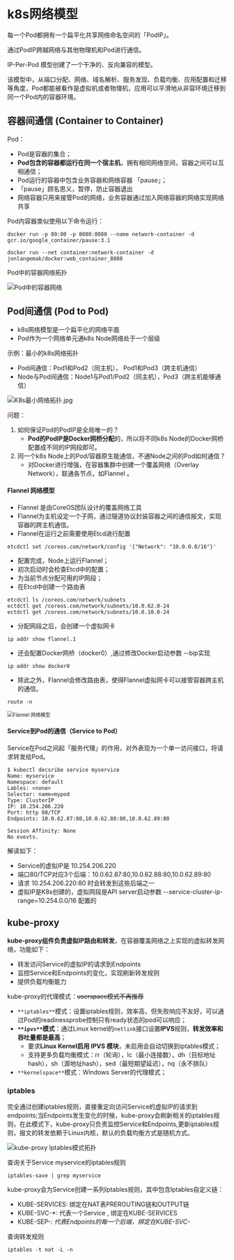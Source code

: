 

# k8s网络模型

每一个Pod都拥有一个扁平化共享网络命名空间的「PodIP」。

通过PodIP跨越网络与其他物理机和Pod进行通信。

IP-Per-Pod 模型创建了一个干净的、反向兼容的模型。

该模型中，从端口分配、网络、域名解析、服务发现、负载均衡、应用配置和迁移等角度，Pod都能被看作是虚拟机或者物理机，应用可以平滑地从非容环境迁移到同一个Pod内的容器环境。

## 容器间通信 (Container to Container)

Pod：

- Pod是容器的集合；
- **Pod包含的容器都运行在同一个宿主机**，拥有相同网络空间，容器之间可以互相通信；
- Pod运行的容器中包含业务容器和网络容器 「pause」；
- 「pause」顾名思义，暂停，防止容器退出
- 网络容器只用来接管Pod的网络，业务容器通过加入网络容器的网络实现网络共享

Pod内容器类似使用以下命令运行：

```shell
docker run -p 80:80 -p 8080:8080 --name network-container -d gcr.io/google_container/pause:3.1
 
docker run --net container:network-container -d jonlangemak/docker:web_container_8080
```

Pod中的容器网络拓扑

![Pod中的容器网络](pics/k8s_pod_container_network.png)

## Pod间通信 (Pod to Pod)

- k8s网络模型是一个扁平化的网络平面
- Pod作为一个网络单元通k8s Node网络处于一个层级

示例：最小的k8s网络拓扑

- Pod间通信：Pod1和Pod2（同主机）， Pod1和Pod3（跨主机通信）
- Node与Pod间通信：Node1与Pod1/Pod2（同主机），Pod3（跨主机能够通信）

![K8s最小网络拓扑.jpg](pics\k8s_pod_pod_network.png)

问题：

1. 如何保证Pod的PodIP是全局唯一的？
   - **Pod的PodIP是Docker网桥分配**的，所以将不同k8s Node的Docker网桥配置成不同的IP网段即可。
2. 同一个k8s Node上的Pod/容器原生能通信，不通Node之间的Pod如何通信？
   - 对Docker进行增强，在容器集群中创建一个覆盖网络（Overlay Network），联通各节点，如Flannel 。

#### Flannel 网络模型

- Flannel 是由CoreOS团队设计的覆盖网络工具
- Flannel为主机设定一个子网，通过隧道协议封装容器之间的通信报文，实现容器的跨主机通信。
- Flannel在运行之前需要使用Etcd进行配置

```
etcdctl set /coreos.com/network/config '{"Network": "10.0.0.0/16"}'
```

- 配置完成，Node上运行Flannel；
- 初次启动时会检查Etcd中的配置；
- 为当前节点分配可用的IP网段；
- 在Etcd中创建一个路由表

```
etcdctl ls /coreos.com/network/subnets
ectdctl get /coreos.com/network/subnets/10.0.62.0-24
ectdctl get /coreos.com/network/subnets/10.0.10.0-24
```

- 分配网段之后，会创建一个虚拟网卡

```
ip addr show flannel.1
```

- 还会配置Docker网桥（docker0）,通过修改Docker启动参数 --bip实现

```
ip addr show docker0
```

- 除此之外，Flannel会修改路由表，使得Flannel虚拟网卡可以接管容器跨主机的通信。

```
route -n 
```

<img src="pics/k8s_flannel.png" alt="Flannel 网络模型" style="zoom:80%;" />

#### Service到Pod的通信（Service to Pod）

Service在Pod之间起「服务代理」的作用，对外表现为一个单一访问接口，将请求转发给Pod。

```
$ kubectl decsribe service myservice
Name: myservice
Namespace: default
Lables: <none>
Selector: name=mypod
Type: ClusterIP
IP: 10.254.206.220
Port: http 80/TCP
Endpoints: 10.0.62.87:80,10.0.62.88:80,10.0.62.89:80

Session Affinity: None
No evevts.
```

解读如下：

- Service的虚拟IP是 10.254.206.220
- 端口80/TCP对应3个后端：10.0.62.87:80,10.0.62.88:80,10.0.62.89:80
- 请求 10.254.206.220:80 时会转发到这些后端之一
- 虚拟IP是K8s创建的，虚拟网段是API server启动参数 --service-cluster-ip-range=10.254.0.0/16 配置的

## kube-proxy

**kube-proxy组件负责虚拟IP路由和转发**，在容器覆盖网络之上实现的虚拟转发网络，功能如下：

- 转发访问Service的虚拟IP的请求到Endpoints
- 监控Service和Endpoints的变化，实现刷新转发规则
- 提供负载均衡能力

kube-proxy的代理模式：~~userspace模式不再推荐~~

- `**iptables**`模式：设置iptables规则，效率高，但失败响应不友好，可以通过Pod的readinessprobe控制只有ready状态的pod可以响应；
- **`**ipvs**`模式**：通过Linux kernel的`netlink`接口设置**IPVS**规则，**转发效率和吞吐量都是最高**；
  - 要求**Linux Kernel启用 IPVS 模块**，未启用会自动切换到iptables模式；
  - 支持更多负载均衡模式：rr（轮询），lc（最小连接数），dh（目标地址hash），sh（源地址hash），sed（最短期望延迟），nq（永不排队）
- `**kernelspace**`模式：Windows Server的代理模式；



### iptables

完全通过创建iptables规则，直接重定向访问Service的虚拟IP的请求到endpoints;当Endpoints发生变化的时候，kube-proxy会刷新相关的iptables规则，在此模式下，kube-proxy只负责监控Service和Endpoints,更新iptables规则，报文的转发依赖于Linux内核，默认的负载均衡方式是随机方式。

![kube-proxy Iptables模式拓扑](pics/k8s_kube_proy_iptables.png)

查询关于Service myservice的iptables规则

```
iptables-save | grep myservice
```

kube-proxy会为Service创建一系列Iptables规则，其中包含Iptables自定义链：

- KUBE-SERVICES: 绑定在NAT表PREROUTING链和OUTPUT链
- KUBE-SVC-*: 代表一个Service , 绑定在KUBE-SERVICES
- KUBE-SEP-*: 代表Endpoints的每一个后端，绑定在KUBE-SVC-*

查询转发规则

```
iptables -t nat -L -n
```